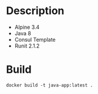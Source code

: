 # Description
- Alpine 3.4
- Java 8
- Consul Template
- Runit 2.1.2

# Build
```
docker build -t java-app:latest .
```

